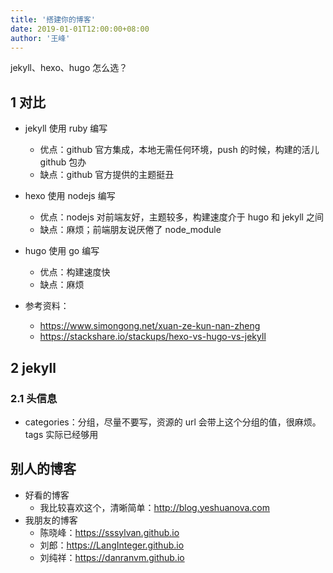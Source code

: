 ```yaml
---
title: '搭建你的博客'
date: 2019-01-01T12:00:00+08:00
author: '王峰'
---
```


jekyll、hexo、hugo 怎么选？

<!--more-->

## 1 对比

- jekyll 使用 ruby 编写

  - 优点：github 官方集成，本地无需任何环境，push 的时候，构建的活儿 github 包办
  - 缺点：github 官方提供的主题挺丑

- hexo 使用 nodejs 编写

  - 优点：nodejs 对前端友好，主题较多，构建速度介于 hugo 和 jekyll 之间
  - 缺点：麻烦；前端朋友说厌倦了 node_module

- hugo 使用 go 编写

  - 优点：构建速度快
  - 缺点：麻烦

- 参考资料：
  - <https://www.simongong.net/xuan-ze-kun-nan-zheng>
  - <https://stackshare.io/stackups/hexo-vs-hugo-vs-jekyll>

## 2 jekyll

### 2.1 头信息

- categories：分组，尽量不要写，资源的 url 会带上这个分组的值，很麻烦。tags 实际已经够用

## 别人的博客

- 好看的博客
  - 我比较喜欢这个，清晰简单：<http://blog.yeshuanova.com>
- 我朋友的博客
  - 陈晓峰：<https://sssylvan.github.io>
  - 刘郎：<https://LangInteger.github.io>
  - 刘纯祥：<https://danranvm.github.io>
